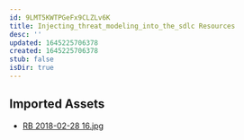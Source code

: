 ```yaml
---
id: 9LMT5KWTPGeFx9CLZLv6K
title: Injecting_threat_modeling_into_the_sdlc Resources
desc: ''
updated: 1645225706378
created: 1645225706378
stub: false
isDir: true
---
```

## Imported Assets
- [RB 2018-02-28 16.jpg](/assets/rb-2018-02-28-16-PGMjIHRIC4nz.jpg)
